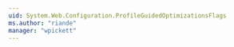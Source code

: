 ```yaml
---
uid: System.Web.Configuration.ProfileGuidedOptimizationsFlags
ms.author: "riande"
manager: "wpickett"
---
```

